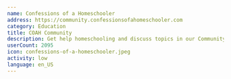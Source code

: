 ```yaml
---
name: Confessions of a Homeschooler
address: https://community.confessionsofahomeschooler.com
category: Education
title: COAH Community
description: Get help homeschooling and discuss topics in our Community Forum
userCount: 2095
icon: confessions-of-a-homeschooler.jpeg
activity: low
language: en_US
---
```

